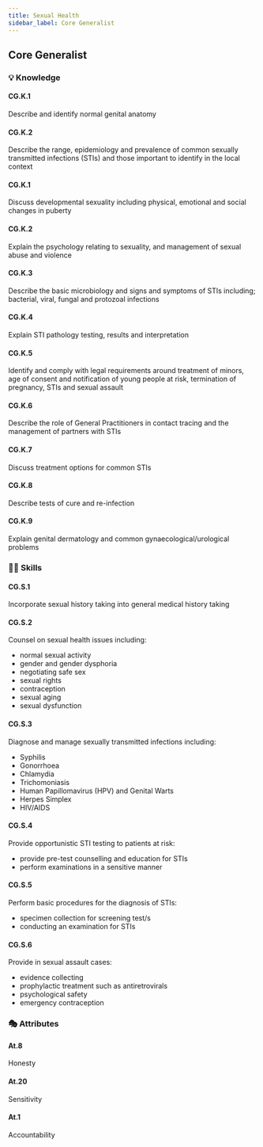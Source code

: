 ```yaml
---
title: Sexual Health
sidebar_label: Core Generalist
---
```

## Core Generalist

### 💡 Knowledge

#### CG.K.1

Describe and identify normal genital anatomy

#### CG.K.2

Describe the range, epidemiology and prevalence of common sexually transmitted infections (STIs) and those important to identify in the local context

#### CG.K.1

Discuss developmental sexuality including physical, emotional and social changes in puberty

#### CG.K.2

Explain the psychology relating to sexuality, and management of sexual abuse and violence

#### CG.K.3

Describe the basic microbiology and signs and symptoms of STIs including; bacterial, viral, fungal and protozoal infections

#### CG.K.4

Explain STI pathology testing, results and interpretation

#### CG.K.5

Identify and comply with legal requirements around treatment of minors, age of consent and notification of young people at risk, termination of pregnancy, STIs and sexual assault

#### CG.K.6

Describe the role of General Practitioners in contact tracing and the management of partners with STIs 

#### CG.K.7

Discuss treatment options for common STIs

#### CG.K.8

Describe tests of cure and re-infection

#### CG.K.9

Explain genital dermatology and common gynaecological/urological problems

### 🤹‍♀️ Skills

#### CG.S.1

Incorporate sexual history taking into general medical history taking

#### CG.S.2

Counsel on sexual health issues including: 

* normal sexual activity
* gender and gender dysphoria
* negotiating safe sex 
* sexual rights
* contraception
* sexual aging
* sexual dysfunction

#### CG.S.3

Diagnose and manage sexually transmitted infections including: 

* Syphilis 
* Gonorrhoea 
* Chlamydia
* Trichomoniasis 
* Human Papillomavirus (HPV) and Genital Warts 
* Herpes Simplex
* HIV/AIDS

#### CG.S.4

Provide opportunistic STI testing to patients at risk:

* provide pre-test counselling and education for STIs
* perform examinations in a sensitive manner

#### CG.S.5

Perform basic procedures for the diagnosis of STIs: 

* specimen collection for screening test/s 
* conducting an examination for STIs 

#### CG.S.6

Provide in sexual assault cases:

* evidence collecting
* prophylactic treatment such as antiretrovirals
* psychological safety
* emergency contraception

### 🎭 Attributes

#### At.8

Honesty

#### At.20

Sensitivity

#### At.1

Accountability